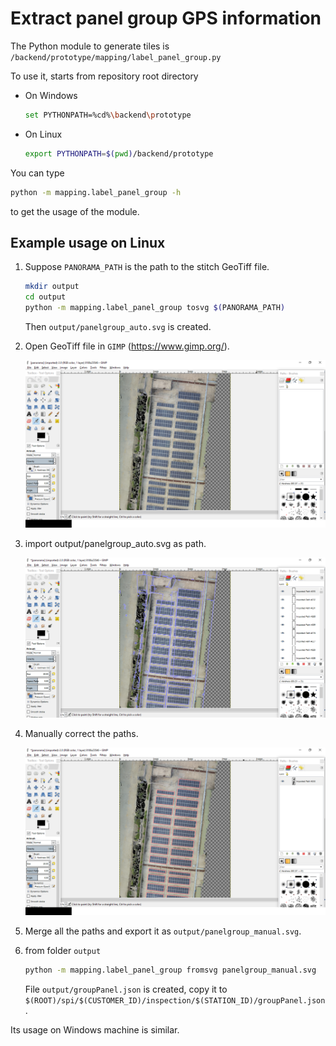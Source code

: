 # Extract panel group GPS information

The Python module to generate tiles is `/backend/prototype/mapping/label_panel_group.py`

To use it, starts from repository root directory
* On Windows

    ```bash
    set PYTHONPATH=%cd%\backend\prototype
    ```
* On Linux

    ```bash
    export PYTHONPATH=$(pwd)/backend/prototype
    ```
    
You can type
 
```bash
python -m mapping.label_panel_group -h
```
to get the usage of the module.

## Example usage on Linux
1. Suppose `PANORAMA_PATH` is the path to the stitch GeoTiff file.
 
    ```bash
    mkdir output
    cd output
    python -m mapping.label_panel_group tosvg $(PANORAMA_PATH)
    ```
    Then `output/panelgroup_auto.svg` is created. 

2. Open GeoTiff file in `GIMP` (https://www.gimp.org/).

    ![gimp](doc/img/gimp.png)

3. import output/panelgroup_auto.svg as path.

    ![gimp_auto](doc/img/gimp_auto.png)

4. Manually correct the paths.

    ![gimp_maul](doc/img/gimp_manul.png)

5. Merge all the paths and export it as `output/panelgroup_manual.svg`.

6. from folder `output`

    ```bash
    python -m mapping.label_panel_group fromsvg panelgroup_manual.svg 
    ```
    File `output/groupPanel.json` is created, copy it to `$(ROOT)/spi/$(CUSTOMER_ID)/inspection/$(STATION_ID)/groupPanel.json`.



Its usage on Windows machine is similar.